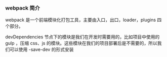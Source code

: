 ### webpack 简介

webpack 是一个前端模块化打包工具，主要由入口，出口，loader，plugins 四个部分。

devDependencies 节点下的模块是我们在开发时需要用的，比如项目中使用的 gulp ，压缩 css、js 的模块。这些模块在我们的项目部署后是不需要的，所以我们可以使用 -save-dev 的形式安装
